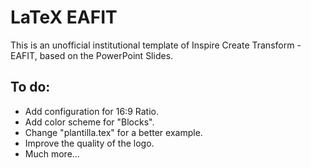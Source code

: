 # LaTeX EAFIT

This is an unofficial institutional template of Inspire Create Transform - EAFIT, based on the PowerPoint Slides.

## To do:

- Add configuration for 16:9 Ratio.
- Add color scheme for "Blocks".
- Change "plantilla.tex" for a better example.
- Improve the quality of the logo.
- Much more... 
